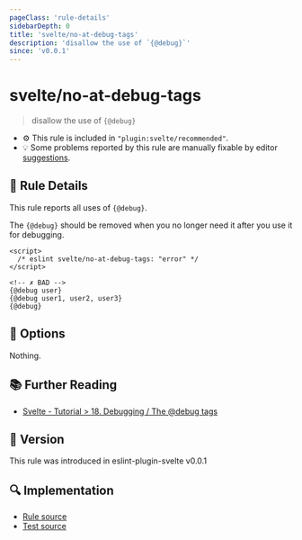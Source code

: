 ```yaml
---
pageClass: 'rule-details'
sidebarDepth: 0
title: 'svelte/no-at-debug-tags'
description: 'disallow the use of `{@debug}`'
since: 'v0.0.1'
---
```


# svelte/no-at-debug-tags

> disallow the use of `{@debug}`

- :gear: This rule is included in `"plugin:svelte/recommended"`.
- :bulb: Some problems reported by this rule are manually fixable by editor [suggestions](https://eslint.org/docs/developer-guide/working-with-rules#providing-suggestions).

## :book: Rule Details

This rule reports all uses of `{@debug}`.

The `{@debug}` should be removed when you no longer need it after you use it for debugging.

<!--eslint-skip-->

```svelte
<script>
  /* eslint svelte/no-at-debug-tags: "error" */
</script>

<!-- ✗ BAD -->
{@debug user}
{@debug user1, user2, user3}
{@debug}
```

## :wrench: Options

Nothing.

## :books: Further Reading

- [Svelte - Tutorial > 18. Debugging / The @debug tags](https://svelte.dev/tutorial/debug)

## :rocket: Version

This rule was introduced in eslint-plugin-svelte v0.0.1

## :mag: Implementation

- [Rule source](https://github.com/sveltejs/eslint-plugin-svelte/blob/main/packages/eslint-plugin-svelte/src/rules/no-at-debug-tags.ts)
- [Test source](https://github.com/sveltejs/eslint-plugin-svelte/blob/main/packages/eslint-plugin-svelte/tests/src/rules/no-at-debug-tags.ts)
